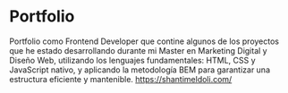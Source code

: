 # Portfolio
 Portfolio como Frontend Developer que contine algunos de los proyectos que he estado desarrollando durante mi Master en Marketing Digital y Diseño Web, utilizando los lenguajes fundamentales: HTML, CSS y JavaScript nativo, y aplicando la metodología BEM para garantizar una estructura eficiente y mantenible.
https://shantimeldoli.com/

